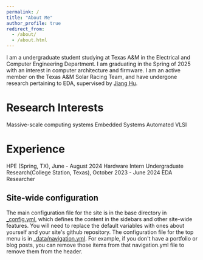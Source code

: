 ```yaml
---
permalink: /
title: "About Me"
author_profile: true
redirect_from: 
  - /about/
  - /about.html
---
```


I am a undergraduate student studying at Texas A&M in the Electrical and Computer Engineering Department. I am graduating in the Spring of 2025 with an interest in computer architecture and firmware. I am an active member on the Texas A&M Solar Racing Team, and have undergone research pertaining to EDA, supervised by [Jiang Hu](https://cesg.tamu.edu/faculty/jiang-hu/).

Research Interests
======
Massive-scale computing systems
Embedded Systems 
Automated VLSI

Experience
======
HPE (Spring, TX), June - August 2024
  Hardware Intern 
Undergraduate Research(College Station, Texas), October 2023 - June 2024
  EDA Researcher

Site-wide configuration
------
The main configuration file for the site is in the base directory in [_config.yml](https://github.com/academicpages/academicpages.github.io/blob/master/_config.yml), which defines the content in the sidebars and other site-wide features. You will need to replace the default variables with ones about yourself and your site's github repository. The configuration file for the top menu is in [_data/navigation.yml](https://github.com/academicpages/academicpages.github.io/blob/master/_data/navigation.yml). For example, if you don't have a portfolio or blog posts, you can remove those items from that navigation.yml file to remove them from the header. 

